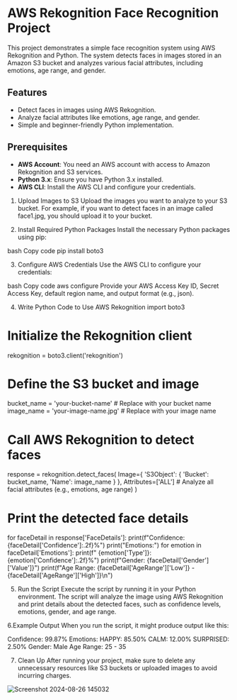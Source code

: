 # AWS Rekognition Face Recognition Project

This project demonstrates a simple face recognition system using AWS Rekognition and Python. The system detects faces in images stored in an Amazon S3 bucket and analyzes various facial attributes, including emotions, age range, and gender.

## Features

- Detect faces in images using AWS Rekognition.
- Analyze facial attributes like emotions, age range, and gender.
- Simple and beginner-friendly Python implementation.

## Prerequisites

- **AWS Account**: You need an AWS account with access to Amazon Rekognition and S3 services.
- **Python 3.x**: Ensure you have Python 3.x installed.
- **AWS CLI**: Install the AWS CLI and configure your credentials.

1. Upload Images to S3
Upload the images you want to analyze to your S3 bucket. For example, if you want to detect faces in an image called face1.jpg, you should upload it to your bucket.


2. Install Required Python Packages
Install the necessary Python packages using pip:

bash
Copy code
pip install boto3

3. Configure AWS Credentials
Use the AWS CLI to configure your credentials:

bash
Copy code
aws configure
Provide your AWS Access Key ID, Secret Access Key, default region name, and output format (e.g., json).

4. Write Python Code to Use AWS Rekognition
import boto3

# Initialize the Rekognition client
rekognition = boto3.client('rekognition')

# Define the S3 bucket and image
bucket_name = 'your-bucket-name'  # Replace with your bucket name
image_name = 'your-image-name.jpg'  # Replace with your image name

# Call AWS Rekognition to detect faces
response = rekognition.detect_faces(
    Image={
        'S3Object': {
            'Bucket': bucket_name,
            'Name': image_name
        }
    },
    Attributes=['ALL']  # Analyze all facial attributes (e.g., emotions, age range)
)

# Print the detected face details
for faceDetail in response['FaceDetails']:
    print(f"Confidence: {faceDetail['Confidence']:.2f}%")
    print("Emotions:")
    for emotion in faceDetail['Emotions']:
        print(f"  {emotion['Type']}: {emotion['Confidence']:.2f}%")
    print(f"Gender: {faceDetail['Gender']['Value']}")
    print(f"Age Range: {faceDetail['AgeRange']['Low']} - {faceDetail['AgeRange']['High']}\n")

5. Run the Script
Execute the script by running it in your Python environment. The script will analyze the image using AWS Rekognition and print details about the detected faces, such as confidence levels, emotions, gender, and age range.

6.Example Output
When you run the script, it might produce output like this:

Confidence: 99.87%
Emotions:
  HAPPY: 85.50%
  CALM: 12.00%
  SURPRISED: 2.50%
Gender: Male
Age Range: 25 - 35

7. Clean Up
After running your project, make sure to delete any unnecessary resources like S3 buckets or uploaded images to avoid incurring charges.


![Screenshot 2024-08-26 145032](https://github.com/user-attachments/assets/5dcdb20e-6900-496a-8900-413cae31d466)

